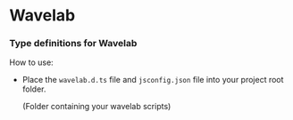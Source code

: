 # Wavelab

### Type definitions for Wavelab

How to use:

* Place the `wavelab.d.ts` file and `jsconfig.json` file into your project root folder.

  (Folder containing your wavelab scripts)
